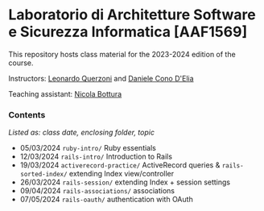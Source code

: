 Laboratorio di Architetture Software e Sicurezza Informatica [AAF1569]
=============

This repository hosts class material for the 2023-2024 edition of the course.

Instructors: [Leonardo Querzoni](https://sites.google.com/diag.uniroma1.it/querzoni/) and [Daniele Cono D'Elia](https://www.diag.uniroma1.it/~delia/)

Teaching assistant: [Nicola Bottura](https://nicolabottura.github.io/)

### Contents
*Listed as: class date, enclosing folder, topic*
- 05/03/2024 `ruby-intro/` Ruby essentials
- 12/03/2024 `rails-intro/` Introduction to Rails
- 19/03/2024 `activerecord-practice/` ActiveRecord queries & `rails-sorted-index/` extending Index view/controller
- 26/03/2024 `rails-session/` extending Index + session settings
- 09/04/2024 `rails-associations/` associations
- 07/05/2024 `rails-oauth/` authentication with OAuth
